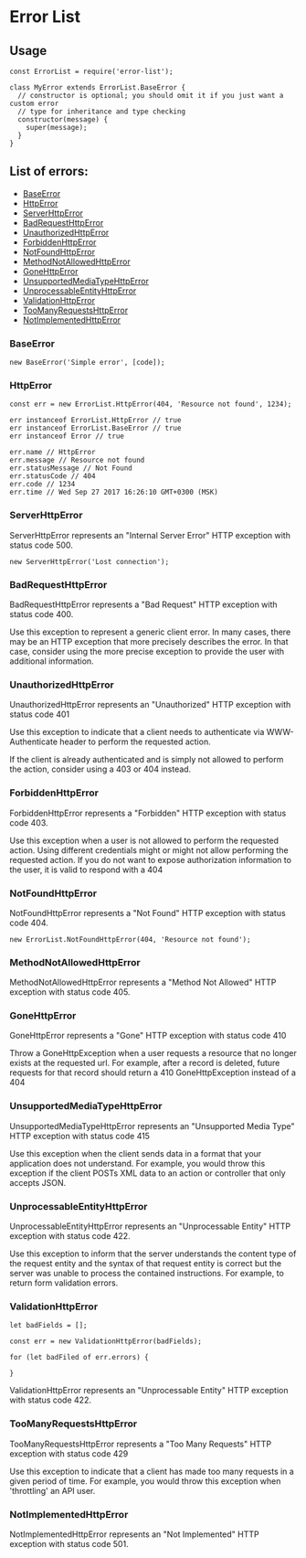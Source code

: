 # Error List

## Usage

    const ErrorList = require('error-list');
    
    class MyError extends ErrorList.BaseError {
      // constructor is optional; you should omit it if you just want a custom error
      // type for inheritance and type checking
      constructor(message) {
        super(message);
      }
    }
    
    
## List of errors:
* [BaseError](#BaseError)
* [HttpError](#HttpError)
* [ServerHttpError](#ServerHttpError)
* [BadRequestHttpError](#BadRequestHttpError)
* [UnauthorizedHttpError](#UnauthorizedHttpError)
* [ForbiddenHttpError](#ForbiddenHttpError)
* [NotFoundHttpError](#NotFoundHttpError)
* [MethodNotAllowedHttpError](#MethodNotAllowedHttpError)
* [GoneHttpError](#GoneHttpError)
* [UnsupportedMediaTypeHttpError](#UnsupportedMediaTypeHttpError)
* [UnprocessableEntityHttpError](#UnprocessableEntityHttpError)
* [ValidationHttpError](#ValidationHttpError)
* [TooManyRequestsHttpError](#TooManyRequestsHttpError)
* [NotImplementedHttpError](#NotImplementedHttpError)
   


### BaseError

    new BaseError('Simple error', [code]);
    
### HttpError

    const err = new ErrorList.HttpError(404, 'Resource not found', 1234);
    
    err instanceof ErrorList.HttpError // true
    err instanceof ErrorList.BaseError // true
    err instanceof Error // true
    
    err.name // HttpError
    err.message // Resource not found
    err.statusMessage // Not Found
    err.statusCode // 404
    err.code // 1234
    err.time // Wed Sep 27 2017 16:26:10 GMT+0300 (MSK)

### ServerHttpError

ServerHttpError represents an "Internal Server Error" HTTP exception with status code 500.

    new ServerHttpError('Lost connection');

### BadRequestHttpError

BadRequestHttpError represents a "Bad Request" HTTP exception with status code 400.

Use this exception to represent a generic client error. In many cases, there may be an HTTP exception that more precisely describes the error. In that case, consider using the more precise exception to provide the user with additional information.

### UnauthorizedHttpError

UnauthorizedHttpError represents an "Unauthorized" HTTP exception with status code 401

Use this exception to indicate that a client needs to authenticate via WWW-Authenticate header to perform the requested action.

If the client is already authenticated and is simply not allowed to perform the action, consider using a 403 or 404 instead.

### ForbiddenHttpError

ForbiddenHttpError represents a "Forbidden" HTTP exception with status code 403.

Use this exception when a user is not allowed to perform the requested action. Using different credentials might or might not allow performing the requested action. If you do not want to expose authorization information to the user, it is valid to respond with a 404 

### NotFoundHttpError

NotFoundHttpError represents a "Not Found" HTTP exception with status code 404.

    new ErrorList.NotFoundHttpError(404, 'Resource not found');

### MethodNotAllowedHttpError

MethodNotAllowedHttpError represents a "Method Not Allowed" HTTP exception with status code 405.

### GoneHttpError

GoneHttpError represents a "Gone" HTTP exception with status code 410

Throw a GoneHttpException when a user requests a resource that no longer exists at the requested url. For example, after a record is deleted, future requests for that record should return a 410 GoneHttpException instead of a 404

### UnsupportedMediaTypeHttpError

UnsupportedMediaTypeHttpError represents an "Unsupported Media Type" HTTP exception with status code 415

Use this exception when the client sends data in a format that your application does not understand. For example, you would throw this exception if the client POSTs XML data to an action or controller that only accepts JSON.

### UnprocessableEntityHttpError
UnprocessableEntityHttpError represents an "Unprocessable Entity" HTTP exception with status code 422.

Use this exception to inform that the server understands the content type of the request entity and the syntax of that request entity is correct but the server was unable to process the contained instructions. For example, to return form validation errors.

### ValidationHttpError

    let badFields = [];
    
    const err = new ValidationHttpError(badFields);
    
    for (let badFiled of err.errors) {
        
    }
    
        
ValidationHttpError represents an "Unprocessable Entity" HTTP exception with status code 422.


### TooManyRequestsHttpError

TooManyRequestsHttpError represents a "Too Many Requests" HTTP exception with status code 429

Use this exception to indicate that a client has made too many requests in a given period of time. For example, you would throw this exception when 'throttling' an API user.

### NotImplementedHttpError

NotImplementedHttpError represents an "Not Implemented" HTTP exception with status code 501.